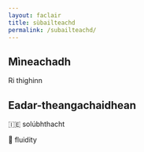 ```yaml
---
layout: faclair
title: sùbailteachd
permalink: /subailteachd/
---
```


## Mìneachadh

Ri thighinn

## Eadar-theangachaidhean

&#x1f1ee;&#x1f1ea; solúbhthacht

&#x1f3f4;&#xe0067;&#xe0062;&#xe0065;&#xe006e;&#xe0067;&#xe007f; fluidity